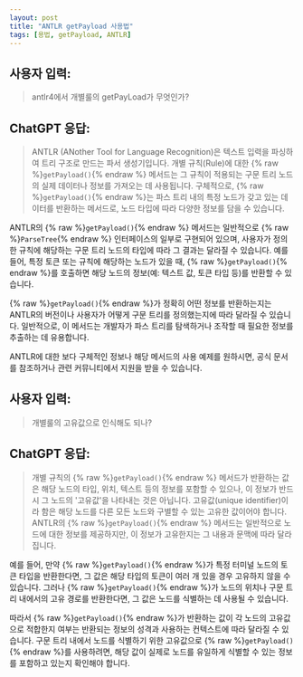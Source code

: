 ```yaml
---
layout: post
title: "ANTLR getPayload 사용법"
tags: [용법, getPayload, ANTLR]
---
```


## 사용자 입력:
> antlr4에서 개별룰의 getPayLoad가 무엇인가?

## ChatGPT 응답:
> ANTLR (ANother Tool for Language Recognition)은 텍스트 입력을 파싱하여 트리 구조로 만드는 파서 생성기입니다. 개별 규칙(Rule)에 대한 {% raw %}`getPayload()`{% endraw %} 메서드는 그 규칙이 적용되는 구문 트리 노드의 실제 데이터나 정보를 가져오는 데 사용됩니다. 구체적으로, {% raw %}`getPayload()`{% endraw %}는 파스 트리 내의 특정 노드가 갖고 있는 데이터를 반환하는 메서드로, 노드 타입에 따라 다양한 정보를 담을 수 있습니다.

ANTLR의 {% raw %}`getPayload()`{% endraw %} 메서드는 일반적으로 {% raw %}`ParseTree`{% endraw %} 인터페이스의 일부로 구현되어 있으며, 사용자가 정의한 규칙에 해당하는 구문 트리 노드의 타입에 따라 그 결과는 달라질 수 있습니다. 예를 들어, 특정 토큰 또는 규칙에 해당하는 노드가 있을 때, {% raw %}`getPayload()`{% endraw %}를 호출하면 해당 노드의 정보(예: 텍스트 값, 토큰 타입 등)를 반환할 수 있습니다.

{% raw %}`getPayload()`{% endraw %}가 정확히 어떤 정보를 반환하는지는 ANTLR의 버전이나 사용자가 어떻게 구문 트리를 정의했는지에 따라 달라질 수 있습니다. 일반적으로, 이 메서드는 개발자가 파스 트리를 탐색하거나 조작할 때 필요한 정보를 추출하는 데 유용합니다.

ANTLR에 대한 보다 구체적인 정보나 해당 메서드의 사용 예제를 원하시면, 공식 문서를 참조하거나 관련 커뮤니티에서 지원을 받을 수 있습니다.

## 사용자 입력:
> 개별룰의 고유값으로 인식해도 되나?

## ChatGPT 응답:
> 개별 규칙의 {% raw %}`getPayload()`{% endraw %} 메서드가 반환하는 값은 해당 노드의 타입, 위치, 텍스트 등의 정보를 포함할 수 있으나, 이 정보가 반드시 그 노드의 '고유값'을 나타내는 것은 아닙니다. 고유값(unique identifier)이라 함은 해당 노드를 다른 모든 노드와 구별할 수 있는 고유한 값이어야 합니다. ANTLR의 {% raw %}`getPayload()`{% endraw %} 메서드는 일반적으로 노드에 대한 정보를 제공하지만, 이 정보가 고유한지는 그 내용과 문맥에 따라 달라집니다.

예를 들어, 만약 {% raw %}`getPayload()`{% endraw %}가 특정 터미널 노드의 토큰 타입을 반환한다면, 그 값은 해당 타입의 토큰이 여러 개 있을 경우 고유하지 않을 수 있습니다. 그러나 {% raw %}`getPayload()`{% endraw %}가 노드의 위치나 구문 트리 내에서의 고유 경로를 반환한다면, 그 값은 노드를 식별하는 데 사용될 수 있습니다.

따라서 {% raw %}`getPayload()`{% endraw %}가 반환하는 값이 각 노드의 고유값으로 적합한지 여부는 반환되는 정보의 성격과 사용하는 컨텍스트에 따라 달라질 수 있습니다. 구문 트리 내에서 노드를 식별하기 위한 고유값으로 {% raw %}`getPayload()`{% endraw %}를 사용하려면, 해당 값이 실제로 노드를 유일하게 식별할 수 있는 정보를 포함하고 있는지 확인해야 합니다.

